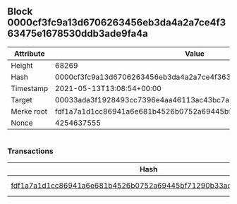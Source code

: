 ## Block 0000cf3fc9a13d6706263456eb3da4a2a7ce4f363475e1678530ddb3ade9fa4a

Attribute | Value
--- | ---
Height | 68269
Hash | 0000cf3fc9a13d6706263456eb3da4a2a7ce4f363475e1678530ddb3ade9fa4a
Timestamp | 2021-05-13T13:08:54+00:00
Target | 00033ada3f1928493cc7396e4aa46113ac43bc7ac52aab5d08e3934913716f64
Merke root | fdf1a7a1d1cc86941a6e681b4526b0752a69445bf71290b33acaa54b29abdf60
Nonce | 4254637555

```

```

### Transactions

Hash | Amount
--- | ---
[fdf1a7a1d1cc86941a6e681b4526b0752a69445bf71290b33acaa54b29abdf60](fdf1a7a1d1cc86941a6e681b4526b0752a69445bf71290b33acaa54b29abdf60.md) | 10.00000000 SKEPTI 
